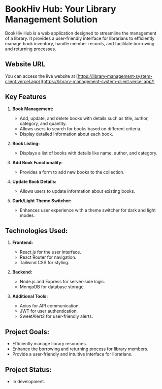 # BookHiv Hub: Your Library Management Solution

BookHiv Hub is a web application designed to streamline the management of a library. It provides a user-friendly interface for librarians to efficiently manage book inventory, handle member records, and facilitate borrowing and returning processes.

## Website URL

You can access the live website at [https://library-management-system-client.vercel.app/](https://library-management-system-client.vercel.app/)

## Key Features

1. **Book Management:**
   - Add, update, and delete books with details such as title, author, category, and quantity.
   - Allows users to search for books based on different criteria.
   - Display detailed information about each book.

2. **Book Listing:**
   - Displays a list of books with details like name, author, and category.

3. **Add Book Functionality:**
   - Provides a form to add new books to the collection.

4. **Update Book Details:**
   - Allows users to update information about existing books.

5. **Dark/Light Theme Switcher:**
   - Enhances user experience with a theme switcher for dark and light modes.

## Technologies Used:

1. **Frontend:**
   - React.js for the user interface.
   - React Router for navigation.
   - Tailwind CSS for styling.

2. **Backend:**
   - Node.js and Express for server-side logic.
   - MongoDB for database storage.

3. **Additional Tools:**
   - Axios for API communication.
   - JWT for user authentication.
   - SweetAlert2 for user-friendly alerts.

## Project Goals:

- Efficiently manage library resources.
- Enhance the borrowing and returning process for library members.
- Provide a user-friendly and intuitive interface for librarians.

## Project Status:

- In development.
